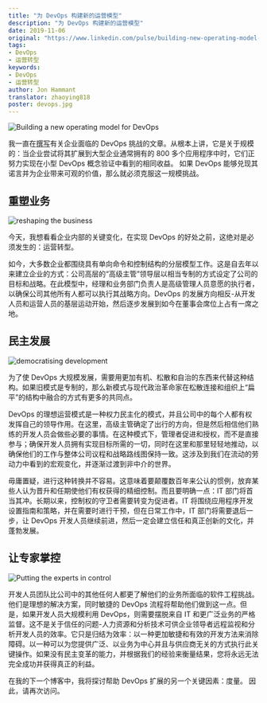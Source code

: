 ```yaml
---
title: "为 DevOps 构建新的运营模型"
description: "为 DevOps 构建新的运营模型"
date: 2019-11-06
original: "https://www.linkedin.com/pulse/building-new-operating-model-devops-jon-hammant/"
tags:
- DevOps
- 运营转型
keywords:
- DevOps
- 运营转型
author: Jon Hammant
translator: zhaoying818
poster: devops.jpg
---
```


![Building a new operating model for DevOps](devops.jpg)

我一直在[撰写](https://www.linkedin.com/pulse/main-challenge-devops-doing-scale-jon-hammant/)有关企业面临的 DevOps 挑战的文章。从根本上讲，它是关于规模的：当企业尝试将其扩展到大型企业通常拥有的 800 多个应用程序中时，它们正努力实现在小型 DevOps 概念验证中看到的相同收益。 如果 DevOps 能够兑现其诺言并为企业带来可观的价值，那么就必须克服这一规模挑战。

## 重塑业务

![reshaping the business](reshaping.jpg)

今天，我想看看企业内部的关键变化，在实现 DevOps 的好处之前，这绝对是必须发生的：运营转型。

如今，大多数企业都围绕具有单向命令和控制结构的分层模型工作。这是自去年以来建立企业的方式：公司高层的“高级主管”领导层以相当专制的方式设定了公司的目标和战略。在此模型中，经理和业务部门负责人是高级管理人员意愿的执行者，以确保公司其他所有人都可以执行其战略方向。DevOps 的发展方向相反-从开发人员和运营人员的基层运动开始，然后逐步发展到如今在董事会席位上占有一席之地。

## 民主发展

![democratising development](development.jpg)

为了使 DevOps 大规模发展，需要用更加有机、松散和自治的东西来代替这种结构。如果旧模式是专制的，那么新模式与现代政治革命家在松散连接和组织上“扁平”的结构中融合的方式有更多的共同点。

DevOps 的理想运营模式是一种权力民主化的模式，并且公司中的每个人都有权发挥自己的领导作用。在这里，高级主管确定了出行的方向，但是然后相信他们熟练的开发人员会做些必要的事情。在这种模式下，管理者促进和授权，而不是直接参与；确保开发人员拥有实现目标所需的一切，同时在这里和那里轻轻地推动，以确保他们的工作与整体公司议程和战略路线图保持一致。这涉及到我们在流动的劳动力中看到的宏观变化，并逐渐过渡到非中介的世界。

毋庸置疑，进行这种转换并不容易。这意味着要颠覆数百年来公认的惯例，放弃某些人认为晋升和任期使他们有权获得的精细控制。而且要明确一点：IT 部门将首当其冲。长期以来，控制权的守卫者需要转变为促进者。IT 将围绕应用程序开发设置指南和策略，并在需要时进行干预，但在日常工作中，IT 部门将需要退后一步，让 DevOps 开发人员继续前进，然后一定会建立信任和真正创新的文化，并蓬勃发展。

## 让专家掌控

![Putting the experts in control](experts.jpg)

开发人员团队比公司中的其他任何人都更了解他们的业务所面临的软件工程挑战。他们是理想的解决方案，同时敏捷的 DevOps 流程将帮助他们做到这一点。但是，如果开发人员大规模利用 DevOps，则需要摆脱来自 IT 和更广泛业务的严格监督。这不是关于信任的问题-人力资源和分析技术可供企业领导者远程监视和分析开发人员的效率。它只是归结为效率：以一种更加敏捷和有效的开发方法来消除障碍。以一种可以为您提供广泛、以业务为中心并且与供应商无关的方式执行此关键操作。如果没有民主变革的能力，并根据我们的经验来衡量结果，您将永远无法完全成功并获得真正的利益。

在我的下一个博客中，我将探讨帮助 DevOps 扩展的另一个关键因素：度量。
因此，请再次访问。


